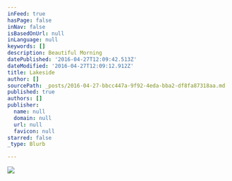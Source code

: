 ```yaml
---
inFeed: true
hasPage: false
inNav: false
isBasedOnUrl: null
inLanguage: null
keywords: []
description: Beautiful Morning
datePublished: '2016-04-27T12:09:42.513Z'
dateModified: '2016-04-27T12:09:12.912Z'
title: Lakeside
author: []
sourcePath: _posts/2016-04-27-bbcc447a-9f92-4eda-bba2-df8fa87318aa.md
published: true
authors: []
publisher:
  name: null
  domain: null
  url: null
  favicon: null
starred: false
_type: Blurb

---
```

![](https://the-grid-user-content.s3-us-west-2.amazonaws.com/e54de569-289d-4397-9f60-fdd6121a148c.jpg)
